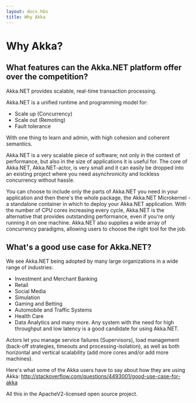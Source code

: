 ```yaml
---
layout: docs.hbs
title: Why Akka
---
```

# Why Akka?

## What features can the Akka.NET platform offer over the competition?
Akka.NET provides scalable, real-time transaction processing.

Akka.NET is a unified runtime and programming model for:

* Scale up (Concurrency)
* Scale out (Remoting)
* Fault tolerance

With one thing to learn and admin, with high cohesion and coherent semantics.

Akka.NET is a very scalable piece of software; not only in the context of performance, but also in the size of applications it is useful for. The core of Akka.NET, Akka.NET-actor, is very small and it can easily be dropped into an existing project where you need asynchronicity and lockless concurrency without hassle.

You can choose to include only the parts of Akka.NET you need in your application and then there's the whole package, the Akka.NET Microkernel - a standalone container in which to deploy your Akka.NET application. With the number of CPU cores increasing every cycle, Akka.NET is the alternative that provides outstanding performance, even if you're only running it on one machine. Akka.NET also supplies a wide array of concurrency paradigms, allowing users to choose the right tool for the job.

## What's a good use case for Akka.NET?
We see Akka.NET being adopted by many large organizations in a wide range of industries:

* Investment and Merchant Banking
* Retail
* Social Media
* Simulation
* Gaming and Betting
* Automobile and Traffic Systems
* Health Care
* Data Analytics
and many more. Any system with the need for high throughput and low latency is a good candidate for using Akka.NET.

Actors let you manage service failures (Supervisors), load management (back-off strategies, timeouts and processing-isolation), as well as both horizontal and vertical scalability (add more cores and/or add more machines).

Here's what some of the Akka users have to say about how they are using Akka: http://stackoverflow.com/questions/4493001/good-use-case-for-akka

All this in the ApacheV2-licensed open source project.
